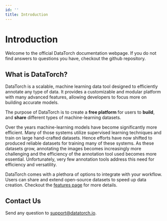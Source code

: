 ```yaml
---
id: ''
title: Introduction
---
```


<CenteredImage src="circle.png" />

# Introduction

Welcome to the official DataTorch documentation webpage. If you do not find
answers to questions you have, checkout the github repository.

## What is DataTorch?

DataTorch is a scalable, machine learning data tool designed to efficiently
annotate any type of data. It provides a customizable and modular platform with
many advanced features, allowing developers to focus more on building accurate
models.

The purpose of DataTorch is to create a **free platform** for users to **build**,
and **share** different types of machine-learning datasets.

Over the years machine-learning models have become significantly more efficient.
Many of those systems utilize supervised learning techniques and train on large
hand-crafted datasets. Hence efforts have now shifted to produced reliable
datasets for training many of these systems. As these datasets grow, annotating
the images becomes increasingly more challenging and the efficiency of the
annotation tool used becomes more essential. Unfortunately, very few annotation
tools address this need for efficiency and versatility.

DataTorch comes with a plethora of options to integrate with your workflow. Users
can share and extend open-source datasets to speed up data creation. Checkout
the [features page](https://datatorch.io/features) for more details.

## Contact Us

Send any question to [support@datatorch.io](mailto:support@datatorch.io).
